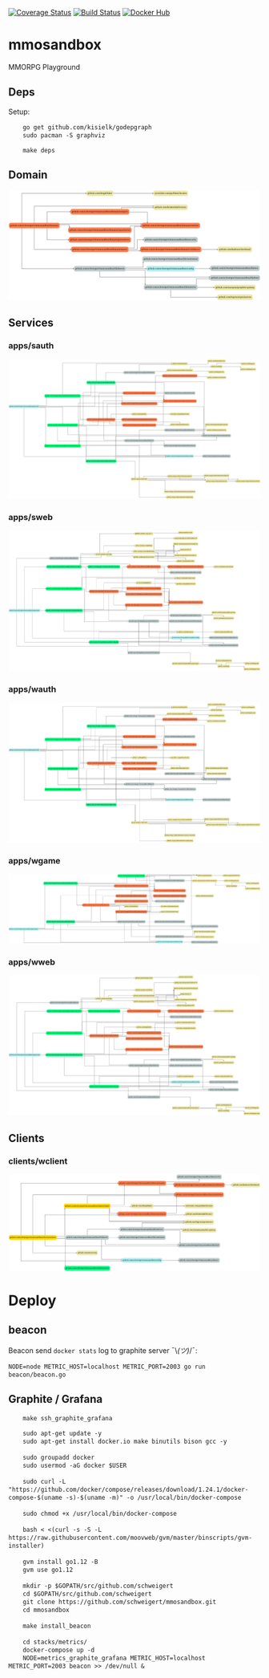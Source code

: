[![Coverage Status](https://coveralls.io/repos/github/schweigert/mmosandbox/badge.svg)](https://coveralls.io/github/schweigert/mmosandbox)
[![Build Status](https://travis-ci.org/schweigert/mmosandbox.svg?branch=master)](https://travis-ci.org/schweigert/mmosandbox)
[![Docker Hub](https://img.shields.io/badge/Docker%20Hub-Images-blue)](https://hub.docker.com/r/schweigert/mmosandbox)

# mmosandbox
MMORPG Playground

## Deps

Setup:

```
    go get github.com/kisielk/godepgraph
    sudo pacman -S graphviz
```

```
    make deps
```

## Domain

![deps](domain/deps.png)

## Services

### apps/sauth

![deps](apps/sauth/deps.png)

### apps/sweb

![deps](apps/sweb/deps.png)

### apps/wauth

![deps](apps/wauth/deps.png)

### apps/wgame

![deps](apps/wgame/deps.png)

### apps/wweb

![deps](apps/wweb/deps.png)

## Clients

### clients/wclient

![deps](clients/wclient/deps.png)

# Deploy

## beacon

Beacon send `docker stats` log to graphite server ¯\\_(ツ)_/¯:

```
NODE=node METRIC_HOST=localhost METRIC_PORT=2003 go run beacon/beacon.go
```

## Graphite / Grafana

```
    make ssh_graphite_grafana
```

```
    sudo apt-get update -y
    sudo apt-get install docker.io make binutils bison gcc -y

    sudo groupadd docker
    sudo usermod -aG docker $USER

    sudo curl -L "https://github.com/docker/compose/releases/download/1.24.1/docker-compose-$(uname -s)-$(uname -m)" -o /usr/local/bin/docker-compose

    sudo chmod +x /usr/local/bin/docker-compose

    bash < <(curl -s -S -L https://raw.githubusercontent.com/moovweb/gvm/master/binscripts/gvm-installer)

    gvm install go1.12 -B
    gvm use go1.12

    mkdir -p $GOPATH/src/github.com/schweigert
    cd $GOPATH/src/github.com/schweigert
    git clone https://github.com/schweigert/mmosandbox.git
    cd mmosandbox

    make install_beacon

    cd stacks/metrics/
    docker-compose up -d
    NODE=metrics_graphite_grafana METRIC_HOST=localhost METRIC_PORT=2003 beacon >> /dev/null &
```